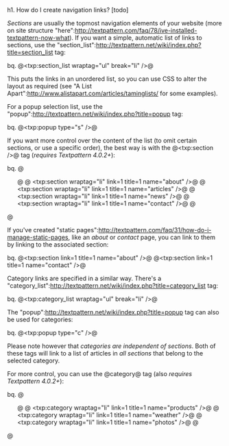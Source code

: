 h1. How do I create navigation links? [todo]

*Sections* are usually the topmost navigation elements of your website (more on site structure "here":http://textpattern.com/faq/78/ive-installed-textpattern-now-what).    If you want a simple, automatic list of links to sections, use the "section_list":http://textpattern.net/wiki/index.php?title=section_list tag:

bq. @<txp:section_list wraptag="ul" break="li" />@

This puts the links in an unordered list, so you can use CSS to alter the layout as required (see "A List Apart":http://www.alistapart.com/articles/taminglists/ for some examples).

For a popup selection list, use the "popup":http://textpattern.net/wiki/index.php?title=popup tag:

bq. @<txp:popup type="s" />@

If you want more control over the content of the list (to omit certain sections, or use a specific order), the best way is with the @<txp:section />@ tag (*requires Textpattern 4.0.2+*):

bq. @<ul>@
@    <txp:section wraptag="li" link=1 title=1 name="about" />@
@    <txp:section wraptag="li" link=1 title=1 name="articles" />@
@    <txp:section wraptag="li" link=1 title=1 name="news" />@
@    <txp:section wraptag="li" link=1 title=1 name="contact" />@
@    </ul>@

If you've created "static pages":http://textpattern.com/faq/31/how-do-i-manage-static-pages, like an _about_ or _contact_ page, you can link to them by linking to the associated section:

bq. @<txp:section link=1 title=1 name="about" />@
@<txp:section link=1 title=1 name="contact" />@

Category links are specified in a similar way.  There's a "category_list":http://textpattern.net/wiki/index.php?title=category_list tag:

bq. @<txp:category_list wraptag="ul" break="li" />@

The "popup":http://textpattern.net/wiki/index.php?title=popup  tag can also be used for categories:

bq. @<txp:popup type="c" />@

Please note however that _categories are independent of sections_.  Both of these tags will link to a list of articles in _all sections_ that belong to the selected category.

For more control, you can use the @category@ tag (also *requires Textpattern 4.0.2+*):

bq. @<ul>@
@    <txp:category wraptag="li" link=1 title=1 name="products" />@
@    <txp:category wraptag="li" link=1 title=1 name="weather" />@
@    <txp:category wraptag="li" link=1 title=1 name="photos" />@
@</ul>@
